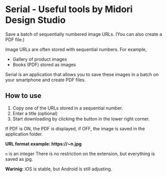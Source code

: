 # Serial - Useful tools by Midori Design Studio

Save a batch of sequentially numbered image URLs. (You can also create a PDF file.)

Image URLs are often stored with sequential numbers. For example,

- Gallery of product images
- Books (PDF) stored as images

Serial is an application that allows you to save these images in a batch on your smartphone and create PDF files.

## How to use

1. Copy one of the URLs stored in a sequential number.
2. Enter a title (optional)
3. Start downloading by clicking the button in the lower right corner.

If PDF is ON, the PDF is displayed, if OFF, the image is saved in the application folder.

**URL format example: https://~n.jpg**

`n` is an integer
There is no restriction on the extension, but everything is saved as jpg.

**Warinig:** iOS is stable, but Android is still adjusting.
